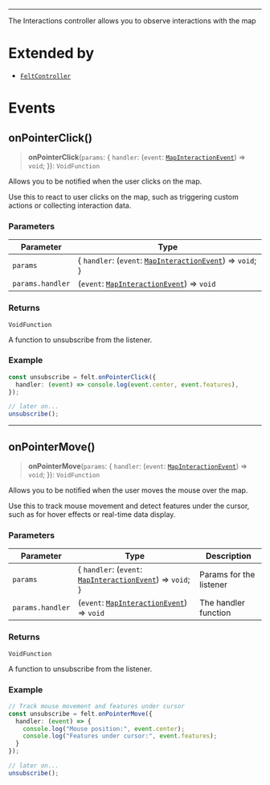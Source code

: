 ***

The Interactions controller allows you to observe interactions with the map

# Extended by

* [`FeltController`](../Main/FeltController.md)

# Events

## onPointerClick()

> **onPointerClick**(`params`: \{ `handler`: (`event`: [`MapInteractionEvent`](MapInteractionEvent.md)) => `void`; }): `VoidFunction`

Allows you to be notified when the user clicks on the map.

Use this to react to user clicks on the map, such as triggering custom
actions or collecting interaction data.

### Parameters

| Parameter        | Type                                                                                  |
| ---------------- | ------------------------------------------------------------------------------------- |
| `params`         | \{ `handler`: (`event`: [`MapInteractionEvent`](MapInteractionEvent.md)) => `void`; } |
| `params.handler` | (`event`: [`MapInteractionEvent`](MapInteractionEvent.md)) => `void`                  |

### Returns

`VoidFunction`

A function to unsubscribe from the listener.

### Example

```typescript
const unsubscribe = felt.onPointerClick({
  handler: (event) => console.log(event.center, event.features),
});

// later on...
unsubscribe();
```

***

## onPointerMove()

> **onPointerMove**(`params`: \{ `handler`: (`event`: [`MapInteractionEvent`](MapInteractionEvent.md)) => `void`; }): `VoidFunction`

Allows you to be notified when the user moves the mouse over the map.

Use this to track mouse movement and detect features under the cursor,
such as for hover effects or real-time data display.

### Parameters

| Parameter        | Type                                                                                  | Description             |
| ---------------- | ------------------------------------------------------------------------------------- | ----------------------- |
| `params`         | \{ `handler`: (`event`: [`MapInteractionEvent`](MapInteractionEvent.md)) => `void`; } | Params for the listener |
| `params.handler` | (`event`: [`MapInteractionEvent`](MapInteractionEvent.md)) => `void`                  | The handler function    |

### Returns

`VoidFunction`

A function to unsubscribe from the listener.

### Example

```typescript
// Track mouse movement and features under cursor
const unsubscribe = felt.onPointerMove({
  handler: (event) => {
    console.log("Mouse position:", event.center);
    console.log("Features under cursor:", event.features);
  }
});

// later on...
unsubscribe();
```
